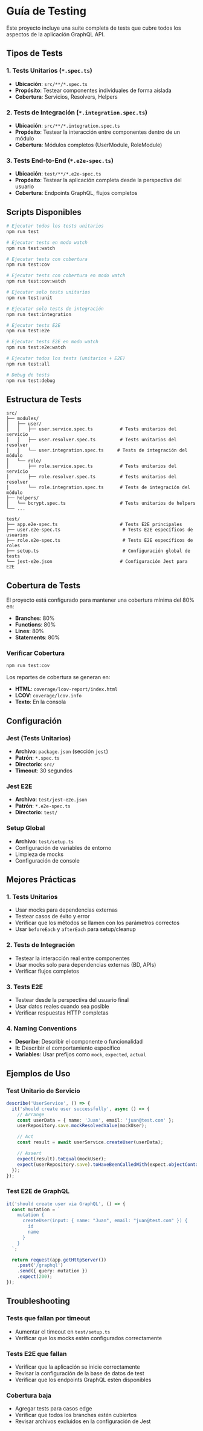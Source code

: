 # Guía de Testing

Este proyecto incluye una suite completa de tests que cubre todos los aspectos de la aplicación GraphQL API.

## Tipos de Tests

### 1. Tests Unitarios (`*.spec.ts`)
- **Ubicación**: `src/**/*.spec.ts`
- **Propósito**: Testear componentes individuales de forma aislada
- **Cobertura**: Servicios, Resolvers, Helpers

### 2. Tests de Integración (`*.integration.spec.ts`)
- **Ubicación**: `src/**/*.integration.spec.ts`
- **Propósito**: Testear la interacción entre componentes dentro de un módulo
- **Cobertura**: Módulos completos (UserModule, RoleModule)

### 3. Tests End-to-End (`*.e2e-spec.ts`)
- **Ubicación**: `test/**/*.e2e-spec.ts`
- **Propósito**: Testear la aplicación completa desde la perspectiva del usuario
- **Cobertura**: Endpoints GraphQL, flujos completos

## Scripts Disponibles

```bash
# Ejecutar todos los tests unitarios
npm run test

# Ejecutar tests en modo watch
npm run test:watch

# Ejecutar tests con cobertura
npm run test:cov

# Ejecutar tests con cobertura en modo watch
npm run test:cov:watch

# Ejecutar solo tests unitarios
npm run test:unit

# Ejecutar solo tests de integración
npm run test:integration

# Ejecutar tests E2E
npm run test:e2e

# Ejecutar tests E2E en modo watch
npm run test:e2e:watch

# Ejecutar todos los tests (unitarios + E2E)
npm run test:all

# Debug de tests
npm run test:debug
```

## Estructura de Tests

```
src/
├── modules/
│   ├── user/
│   │   ├── user.service.spec.ts          # Tests unitarios del servicio
│   │   ├── user.resolver.spec.ts         # Tests unitarios del resolver
│   │   └── user.integration.spec.ts     # Tests de integración del módulo
│   └── role/
│       ├── role.service.spec.ts          # Tests unitarios del servicio
│       ├── role.resolver.spec.ts         # Tests unitarios del resolver
│       └── role.integration.spec.ts      # Tests de integración del módulo
├── helpers/
│   └── bcrypt.spec.ts                    # Tests unitarios de helpers
└── ...

test/
├── app.e2e-spec.ts                       # Tests E2E principales
├── user.e2e-spec.ts                       # Tests E2E específicos de usuarios
├── role.e2e-spec.ts                       # Tests E2E específicos de roles
├── setup.ts                               # Configuración global de tests
└── jest-e2e.json                         # Configuración Jest para E2E
```

## Cobertura de Tests

El proyecto está configurado para mantener una cobertura mínima del 80% en:
- **Branches**: 80%
- **Functions**: 80%
- **Lines**: 80%
- **Statements**: 80%

### Verificar Cobertura

```bash
npm run test:cov
```

Los reportes de cobertura se generan en:
- **HTML**: `coverage/lcov-report/index.html`
- **LCOV**: `coverage/lcov.info`
- **Texto**: En la consola

## Configuración

### Jest (Tests Unitarios)
- **Archivo**: `package.json` (sección `jest`)
- **Patrón**: `*.spec.ts`
- **Directorio**: `src/`
- **Timeout**: 30 segundos

### Jest E2E
- **Archivo**: `test/jest-e2e.json`
- **Patrón**: `*.e2e-spec.ts`
- **Directorio**: `test/`

### Setup Global
- **Archivo**: `test/setup.ts`
- Configuración de variables de entorno
- Limpieza de mocks
- Configuración de console

## Mejores Prácticas

### 1. Tests Unitarios
- Usar mocks para dependencias externas
- Testear casos de éxito y error
- Verificar que los métodos se llamen con los parámetros correctos
- Usar `beforeEach` y `afterEach` para setup/cleanup

### 2. Tests de Integración
- Testear la interacción real entre componentes
- Usar mocks solo para dependencias externas (BD, APIs)
- Verificar flujos completos

### 3. Tests E2E
- Testear desde la perspectiva del usuario final
- Usar datos reales cuando sea posible
- Verificar respuestas HTTP completas

### 4. Naming Conventions
- **Describe**: Describir el componente o funcionalidad
- **It**: Describir el comportamiento específico
- **Variables**: Usar prefijos como `mock`, `expected`, `actual`

## Ejemplos de Uso

### Test Unitario de Servicio
```typescript
describe('UserService', () => {
  it('should create user successfully', async () => {
    // Arrange
    const userData = { name: 'Juan', email: 'juan@test.com' };
    userRepository.save.mockResolvedValue(mockUser);

    // Act
    const result = await userService.createUser(userData);

    // Assert
    expect(result).toEqual(mockUser);
    expect(userRepository.save).toHaveBeenCalledWith(expect.objectContaining(userData));
  });
});
```

### Test E2E de GraphQL
```typescript
it('should create user via GraphQL', () => {
  const mutation = `
    mutation {
      createUser(input: { name: "Juan", email: "juan@test.com" }) {
        id
        name
      }
    }
  `;

  return request(app.getHttpServer())
    .post('/graphql')
    .send({ query: mutation })
    .expect(200);
});
```

## Troubleshooting

### Tests que fallan por timeout
- Aumentar el timeout en `test/setup.ts`
- Verificar que los mocks estén configurados correctamente

### Tests E2E que fallan
- Verificar que la aplicación se inicie correctamente
- Revisar la configuración de la base de datos de test
- Verificar que los endpoints GraphQL estén disponibles

### Cobertura baja
- Agregar tests para casos edge
- Verificar que todos los branches estén cubiertos
- Revisar archivos excluidos en la configuración de Jest
